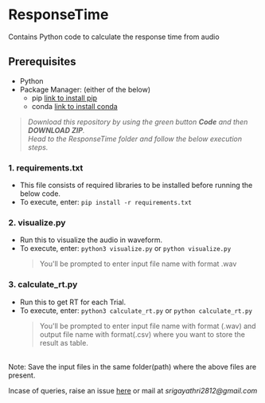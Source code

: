 # ResponseTime
Contains Python code to calculate the response time from audio 

## Prerequisites
  * Python
  * Package Manager: (either of the below)
    * pip [link to install pip](https://pip.pypa.io/en/stable/installing/)
    * conda [link to install conda](https://docs.conda.io/projects/conda/en/latest/user-guide/install/)
   
> _Download this repository by using the green button **Code** and then **DOWNLOAD ZIP**.  
 Head to the ResponseTime folder and follow the below execution steps._

### 1. requirements.txt
   * This file consists of required libraries to be installed before running the below code.
   * To execute,
        enter: ```pip install -r requirements.txt``` 
        
### 2. visualize.py
   * Run this to visualize the audio in waveform.
   * To execute,
        enter: ```python3 visualize.py``` or ```python visualize.py```
        <br />
     > You'll be prompted to enter input file name with format .wav

### 3. calculate_rt.py
   * Run this to get RT for each Trial.
   * To execute,
         enter: ```python3 calculate_rt.py``` or ```python calculate_rt.py```
         <br />
     > You'll be prompted to enter input file name with format (.wav) and output file name with format(.csv) where you want to store the result as table.

   <br />
  Note: Save the input files in the same folder(path) where the above files are present.
   
  Incase of queries, raise an issue [here](https://github.com/gayu28/ResponseTime/issues) or mail at _srigayathri2812@gmail.com_

